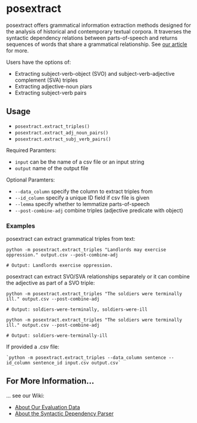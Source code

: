 # posextract
posextract offers grammatical information extraction methods designed for the analysis of historical and contemporary textual corpora. It traverses the syntactic dependency relations between parts-of-speech and returns sequences of words that share a grammatical relationship. See [our article]() for more.

Users have the options of: 

- Extracting subject-verb-object (SVO) and subject-verb-adjective complement (SVA) triples
- Extracting adjective-noun piars
- Extracting subject-verb pairs

## Usage

- `posextract.extract_triples()`
- `posextract.extract_adj_noun_pairs()`
- `posextract.extract_subj_verb_pairs()`

Required Paramters: 

- `input` can be the name of a csv file or an input string
- `output` name of the output file

Optional Paramters: 
- `--data_column` specify the column to extract triples from
- `--id_column` specify a unique ID field if csv file is given
- `--lemma` specify whether to lemmatize parts-of-speech
- `--post-combine-adj` combine triples (adjective predicate with object)

### Examples

posextract can extract grammatical triples from text: 

```
python -m posextract.extract_triples "Landlords may exercise oppression." output.csv --post-combine-adj

# Output: Landlords exercise oppression. 
```

posextract can extract SVO/SVA relationships separately or it can combine the adjective as part of a SVO triple:

```
python -m posextract.extract_triples "The soldiers were terminally ill." output.csv --post-combine-adj

# Output: soldiers-were-terminally, soldiers-were-ill 
```

```
python -m posextract.extract_triples "The soldiers were terminally ill." output.csv --post-combine-adj

# Output: soldiers-were-terminally-ill
```

If provided a .csv file: 

```
`python -m posextract.extract_triples --data_column sentence --id_column sentence_id input.csv output.csv`
```

## For More Information...
... see our Wiki: 
- [About Our Evaluation Data](https://github.com/stephbuon/posextract/wiki/Evaluation-Data-Sets)
- [About the Syntactic Dependency Parser](https://github.com/stephbuon/posextract/wiki/Our-Application-of-spaCy-NLP)
